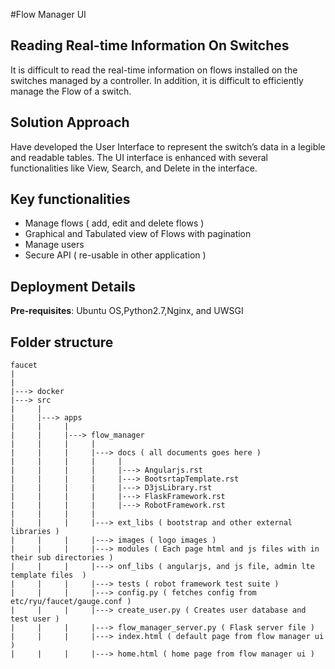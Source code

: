 #Flow Manager UI


## Reading Real-time Information On Switches

It is difficult to read the real-time information on flows installed on the switches managed by a controller. In addition, it is difficult to efficiently manage the Flow of a switch. 


## Solution Approach

Have developed the User Interface to represent the switch’s data in a legible and readable tables. The UI interface is enhanced with several functionalities like View, Search, and Delete in the interface. 
 
  
## Key functionalities
- Manage flows ( add, edit and delete flows )
- Graphical and Tabulated view of Flows with pagination
- Manage users
- Secure API ( re-usable in other application )
 
## Deployment Details


**Pre-requisites**:  Ubuntu OS,Python2.7,Nginx, and UWSGI


## Folder structure

    faucet
    |
    |
    |---> docker
    |---> src
    |     |
    |     |---> apps
    |     |     |
    |     |     |---> flow_manager  
    |     |     |     |
    |     |     |     |---> docs ( all documents goes here )
    |     |     |     |     |
    |     |     |     |     |---> Angularjs.rst
    |     |     |     |     |---> BootsrtapTemplate.rst
    |     |     |     |     |---> D3jsLibrary.rst
    |     |     |     |     |---> FlaskFramework.rst
    |     |     |     |     |---> RobotFramework.rst
    |     |     |     | 
    |     |     |     |---> ext_libs ( bootstrap and other external libraries )
    |     |     |     |---> images ( logo images )
    |     |     |     |---> modules ( Each page html and js files with in their sub directories )
    |     |     |     |---> onf_libs ( angularjs, and js file, admin lte template files  )
    |     |     |     |---> tests ( robot framework test suite )
    |     |     |     |---> config.py ( fetches config from etc/ryu/faucet/gauge.conf )
    |     |     |     |---> create_user.py ( Creates user database and test user )
    |     |     |     |---> flow_manager_server.py ( Flask server file )
    |     |     |     |---> index.html ( default page from flow manager ui )
    |     |     |     |---> home.html ( home page from flow manager ui )



   






